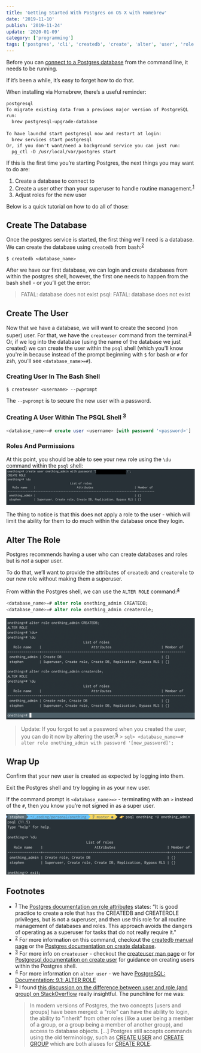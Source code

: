 ```yaml
---
title: 'Getting Started With Postgres on OS X with Homebrew'
date: '2019-11-10'
publish: '2019-11-24'
update: '2020-01-09'
category: ['programming']
tags: ['postgres', 'cli', 'createdb', 'create', 'alter', 'user', 'role']
---
```


Before you can [connect to a Postgres database](../../2018-08-19/access-psql-via-shell/) from the command line, it needs to be running.

If it’s been a while, it’s easy to forget how to do that.

When installing via Homebrew, there’s a useful reminder:

```shell
postgresql
To migrate existing data from a previous major version of PostgreSQL run:
  brew postgresql-upgrade-database

To have launchd start postgresql now and restart at login:
  brew services start postgresql
Or, if you don't want/need a background service you can just run:
  pg_ctl -D /usr/local/var/postgres start
```

If this is the first time you’re starting Postgres, the next things you may want to do are:

1. Create a database to connect to
2. Create a user other than your superuser to handle routine management.<sup>[1](#footnotes)</sup><a id="fn1"></a>
3. Adjust roles for the new user

Below is a quick tutorial on how to do all of those:

## Create The Database

Once the postgres service is started, the first thing we’ll need is a database. We can create the database using `createdb` from bash:<sup>[2](#footnotes)</sup><a id="fn2"></a>

```shell
$ createdb <database_name>
```

After we have our first database, we can login and create databases from within the postgres shell, however, the first one needs to happen from the bash shell - or you’ll get the error:

> FATAL: database <user> does not exist
> psql: FATAL: database <user> does not exist

## Create The User

Now that we have a database, we will want to create the second (non super) user. For that, we have the `createuser` command from the terminal.<sup>[3](#footnotes)</sup><a id="fn3"></a> Or, if we log into the database (using the name of the database we just created) we can create the user within the `psql` shell (which you'll know you're in because instead of the prompt beginning with `$` for bash or `#` for zsh, you'll see `<database_name>=#`).

### Creating User In The Bash Shell

```shell
$ createuser <username> --pwprompt
```

The `--pwprompt` is to secure the new user with a password.

### Creating A User Within The PSQL Shell <sup>[3](#footnotes)</sup><a id="fn3"></a>

```sql
<database_name>=# create user <username> [with password '<password>']
```

### Roles And Permissions

At this point, you should be able to see your new role using the `\du` command within the `psql` shell:
![Roles & Permissions](./roles-and-permissions.png)

The thing to notice is that this does not apply a role to the user - which will limit the ability for them to do much within the database once they login.

## Alter The Role

Postgres recommends having a user who can create databases and roles but is _not_ a super user.

To do that, we’ll want to provide the attributes of `createdb` and `createrole` to our new role without making them a superuser.

From within the Postgres shell, we can use the `ALTER ROLE` command:<sup>[4](#footnotes)</sup><a id="fn4"></a>

```sql
<database_name>=# alter role onething_admin CREATEDB;
<database_name>=# alter role onething_admin createrole;
```

![Alter role](./alter-role.png)

> Update:
> If you forgot to set a password when you created the user, you can do it now by altering the user.<sup>[5](#footnotes)</sup><a id="fn5"></a> > `sql> <database_name>=# alter role onething_admin with password '[new_password]';`

## Wrap Up

Confirm that your new user is created as expected by logging into them.

Exit the Postgres shell and try logging in as your new user.

If the command prompt is `<database_name>=>` - terminating with an `>` instead of the `#`, then you know you’re not signed in as a super user.

![Regular user prompt](./regular-user-prompt.png)

## Footnotes

- <sup>[1](#fn1)</sup> The [Postgres documentation on role attributes](https://www.postgresql.org/docs/8.1/role-attributes.html) states: “It is good practice to create a role that has the CREATEDB and CREATEROLE privileges, but is not a superuser, and then use this role for all routine management of databases and roles. This approach avoids the dangers of operating as a superuser for tasks that do not really require it."
- <sup>[2](#fn2)</sup> For more information on this command, checkout the [createdb manual page](https://linux.die.net/man/1/createdb) or the [Postgres documentation on create database](https://www.tutorialspoint.com/postgresql/postgresql_create_database.htm).
- <sup>[3](#fn3)</sup> For more info on `createuser` - checkout the [createuser man page](https://linux.die.net/man/1/createuser) or for [Postgresql documentation on create user](https://www.postgresql.org/docs/8.0/sql-createuser.html) for guidance on creating users within the Postgres shell.
- <sup>[4](#fn4)</sup> For more information on `alter user` - we have [PostgreSQL: Documentation: 9.1: ALTER ROLE](https://www.postgresql.org/docs/9.1/sql-alterrole.html)
- <sup>[5](#fn5)</sup> I found [this discussion on the difference between user and role (and group) on StackOverflow](https://stackoverflow.com/questions/27709456/what-is-the-difference-between-a-user-and-a-role) really insightful. The punchline for me was:
  > In modern versions of Postgres, the two concepts [users and groups] have been merged: a "role" can have the ability to login, the ability to "inherit" from other roles (like a user being a member of a group, or a group being a member of another group), and access to database objects.
  > [...]
  > Postgres still accepts commands using the old terminology, such as [CREATE USER](https://www.postgresql.org/docs/current/sql-createuser.html) and [CREATE GROUP](https://www.postgresql.org/docs/current/sql-creategroup.html) which are both aliases for [CREATE ROLE](https://www.postgresql.org/docs/current/sql-createrole.html).

